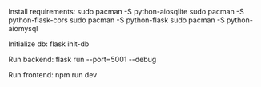Install requirements:
sudo pacman -S python-aiosqlite
sudo pacman -S python-flask-cors
sudo pacman -S python-flask
sudo pacman -S python-aiomysql

Initialize db:
flask init-db

Run backend:
flask run --port=5001 --debug

Run frontend:
npm run dev